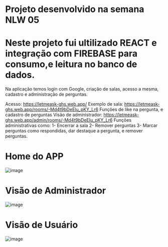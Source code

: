 # Projeto desenvolvido na semana NLW 05

# Neste projeto fui ultilizado REACT e integração com FIREBASE para consumo,e leitura no banco de dados. 
Na aplicação temos login com Google, criação de salas, acesso a mesma, cadastro e administração de perguntas. 

Acesso: https://letmeask-ghs.web.app/
Exemplo de sala: https://letmeask-ghs.web.app/rooms/-Md4t9bDeEIu_pKY_Lr6
Funções de like na pergunta, e cadastro de perguntas
Visão de administrador: https://letmeask-ghs.web.app/admin/rooms/-Md4t9bDeEIu_pKY_Lr6
Funções administrativas como:
1- Encerrar a sala
2- Remover perguntas
3- Marcar perguntas como respondidas, dar destaque a pergunta, e remover perguntas. 


# Home do APP
![image](https://user-images.githubusercontent.com/46637713/123497273-ee3a2a00-d602-11eb-81d4-72b6d0c04eae.png)

# Visão de Administrador
![image](https://user-images.githubusercontent.com/46637713/123497344-67d21800-d603-11eb-8d3f-abbaf8813408.png)

# Visão de Usuário
![image](https://user-images.githubusercontent.com/46637713/123497360-74ef0700-d603-11eb-901a-4a50de5cf6ef.png)


